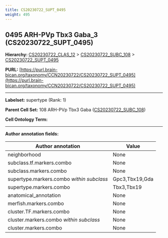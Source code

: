 ```yaml
---
title: CS20230722_SUPT_0495
weight: 495
---
```

## 0495 ARH-PVp Tbx3 Gaba_3 (CS20230722_SUPT_0495)
<b>Hierarchy: </b>
[CS20230722_CLAS_12](../CS20230722_CLAS_12) >
[CS20230722_SUBC_108](../CS20230722_SUBC_108) >
[CS20230722_SUPT_0495](../CS20230722_SUPT_0495)

**PURL:** [https://purl.brain-bican.org/taxonomy/CCN20230722/CS20230722_SUPT_0495](https://purl.brain-bican.org/taxonomy/CCN20230722/CS20230722_SUPT_0495)

---


**Labelset:** supertype (Rank: 1)

**Parent Cell Set:** 108 ARH-PVp Tbx3 Gaba ([CS20230722_SUBC_108](../CS20230722_SUBC_108))



**Cell Ontology Term:** 

[MARKER GENES.]: #


---

[TRANSFERRED ANNOTATIONS.]: #


[AUTHOR ANNOTATION FIELDS.]: #


**Author annotation fields:**

| Author annotation | Value |
|-------------------|-------|
|neighborhood|None|
|subclass.tf.markers.combo|None|
|subclass.markers.combo|None|
|supertype.markers.combo _within subclass_|Gpc3,Tbx19,Gda|
|supertype.markers.combo|Tbx3,Tbx19|
|anatomical_annotation|None|
|merfish.markers.combo|None|
|cluster.TF.markers.combo|None|
|cluster.markers.combo _within subclass_|None|
|cluster.markers.combo|None|
